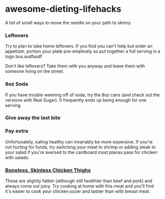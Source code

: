 # awesome-dieting-lifehacks

A list of small ways to move the needle on your path to skinny

### Leftovers
Try to plan to take home leftovers. If you find you can't help but order an appetizer, portion your plate pre-emptively so put together a full serving in a togo box.asdfasdf

Don't like leftovers? Take them with you anyway and leave them with someone living on the street.

### 8oz Soda
If you have trouble weening off of soda, try the 8oz cans (and check out the versions with Real Sugar). It frequently ends up being enough for one serving.

### Give away the last bite

### Pay extra 
Unfortunately, eating healthy can invariably be more expensive. If you're not hurting for funds, try switching your meat to shrimp or adding steak to your salad if you're aversed to the cardboard most places pass for chicken with salads.

### [Boneless, Skinless Chicken Thighs](Cooking.md#boneless-skinless-chicken-thighs)
These are slightly fattier (although still healthier than beef and pork) and always come out juicy. Try cooking at home with this meat and you'll find it's easier to cook your chicken jucier and tastier than with breast meat.
